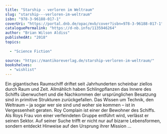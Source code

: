 ```yaml
---
title: "Starship - verloren im Weltraum"
slug: "starship---verloren-im-weltraum"
isbn: "978-3-96188-017-1"
coverUri: "https://portal.dnb.de/opac/mvb/cover?isbn=978-3-96188-017-1"
cataloguePermalink: "https://d-nb.info/1135946264"
author: "Brian Wilson Aldiss"
publishedAt: "2018"
topics:
  
  - "Science Fiction"
    
source: "https://mantikoreverlag.de/starship-verloren-im-weltraum/"
bookshelves: 
  - "wishlist"
---
```

Ein gigantisches Raumschiff driftet seit Jahrhunderten scheinbar ziellos durch 
Raum und Zeit. Allmählich haben Schlingpflanzen das Innere des Schiffs 
überwuchert und die Nachkommen der ursprünglichen Besatzung sind in primitive 
Strukturen zurückgefallen. Das Wissen um Technik, den Weltraum – ja sogar wer 
sie sind und woher sie kommen – ist in Vergessenheit geraten. Roy Complain ist 
einer der Bewohner des Schiffs. Als Roys Frau von einer verfeindeten Gruppe 
entführt wird, verlässt er seinen Sektor. Auf seiner Suche trifft er nicht nur 
auf bizarre Lebensformen, sondern entdeckt Hinweise auf den Ursprung ihrer 
Mission …